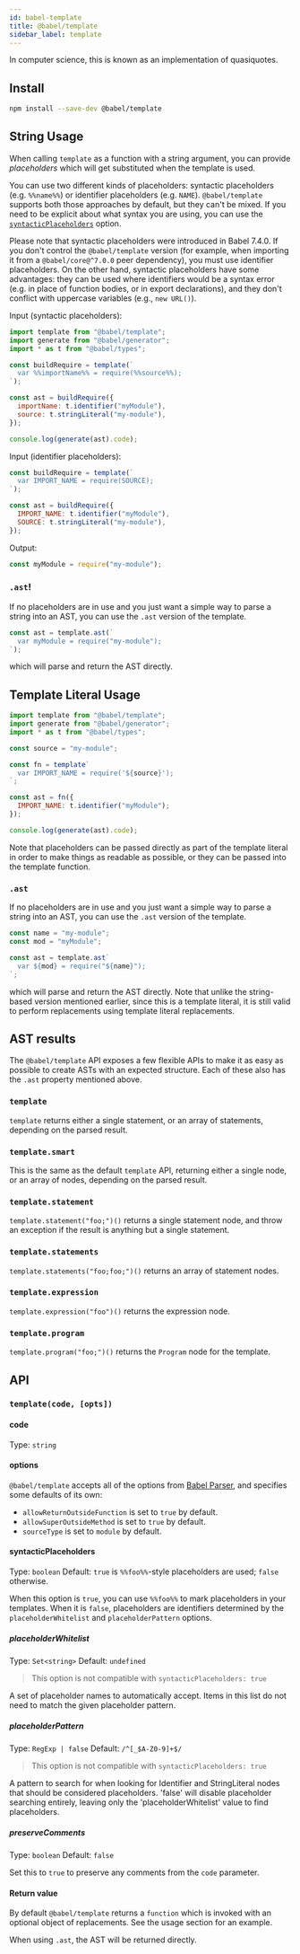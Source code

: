```yaml
---
id: babel-template
title: @babel/template
sidebar_label: template
---
```


In computer science, this is known as an implementation of quasiquotes.

## Install

```sh
npm install --save-dev @babel/template
```

## String Usage

When calling `template` as a function with a string argument, you can provide _placeholders_ which will get substituted when the template is used.

You can use two different kinds of placeholders: syntactic placeholders (e.g. `%%name%%`) or identifier placeholders (e.g. `NAME`). `@babel/template` supports both those approaches by default, but they can't be mixed. If you need to be explicit about what syntax you are using, you can use the [`syntacticPlaceholders`](#syntacticplaceholders) option.

Please note that syntactic placeholders were introduced in Babel 7.4.0. If you don't control the `@babel/template` version (for example, when importing it from a `@babel/core@^7.0.0` peer dependency), you must use identifier placeholders. On the other hand, syntactic placeholders have some advantages: they can be used where identifiers would be a syntax error (e.g. in place of function bodies, or in export declarations), and they don't conflict with uppercase variables (e.g., `new URL()`).

Input (syntactic placeholders):

```js
import template from "@babel/template";
import generate from "@babel/generator";
import * as t from "@babel/types";

const buildRequire = template(`
  var %%importName%% = require(%%source%%);
`);

const ast = buildRequire({
  importName: t.identifier("myModule"),
  source: t.stringLiteral("my-module"),
});

console.log(generate(ast).code);
```

Input (identifier placeholders):

```js
const buildRequire = template(`
  var IMPORT_NAME = require(SOURCE);
`);

const ast = buildRequire({
  IMPORT_NAME: t.identifier("myModule"),
  SOURCE: t.stringLiteral("my-module"),
});
```

Output:

```js
const myModule = require("my-module");
```

### `.ast`!

If no placeholders are in use and you just want a simple way to parse a
string into an AST, you can use the `.ast` version of the template.

```js
const ast = template.ast(`
  var myModule = require("my-module");
`);
```

which will parse and return the AST directly.

## Template Literal Usage

```js
import template from "@babel/template";
import generate from "@babel/generator";
import * as t from "@babel/types";

const source = "my-module";

const fn = template`
  var IMPORT_NAME = require('${source}');
`;

const ast = fn({
  IMPORT_NAME: t.identifier("myModule");
});

console.log(generate(ast).code);
```

Note that placeholders can be passed directly as part of the template literal
in order to make things as readable as possible, or they can be passed into
the template function.

### `.ast`

If no placeholders are in use and you just want a simple way to parse a
string into an AST, you can use the `.ast` version of the template.

```js
const name = "my-module";
const mod = "myModule";

const ast = template.ast`
  var ${mod} = require("${name}");
`;
```

which will parse and return the AST directly. Note that unlike the string-based
version mentioned earlier, since this is a template literal, it is still
valid to perform replacements using template literal replacements.

## AST results

The `@babel/template` API exposes a few flexible APIs to make it as easy as
possible to create ASTs with an expected structure. Each of these also has
the `.ast` property mentioned above.

### `template`

`template` returns either a single statement, or an array of
statements, depending on the parsed result.

### `template.smart`

This is the same as the default `template` API, returning either a single
node, or an array of nodes, depending on the parsed result.

### `template.statement`

`template.statement("foo;")()` returns a single statement node, and throw
an exception if the result is anything but a single statement.

### `template.statements`

`template.statements("foo;foo;")()` returns an array of statement nodes.

### `template.expression`

`template.expression("foo")()` returns the expression node.

### `template.program`

`template.program("foo;")()` returns the `Program` node for the template.

## API

### `template(code, [opts])`

#### code

Type: `string`

#### options

`@babel/template` accepts all of the options from [Babel Parser](parser.md#options), and specifies
some defaults of its own:

- `allowReturnOutsideFunction` is set to `true` by default.
- `allowSuperOutsideMethod` is set to `true` by default.
- `sourceType` is set to `module` by default.

#### syntacticPlaceholders

Type: `boolean`
Default: `true` is `%%foo%%`-style placeholders are used; `false` otherwise.

When this option is `true`, you can use `%%foo%%` to mark placeholders in your templates. When it is `false`, placeholders are identifiers determined by the `placeholderWhitelist` and `placeholderPattern` options.

##### placeholderWhitelist

Type: `Set<string>`
Default: `undefined`

> This option is not compatible with `syntacticPlaceholders: true`

A set of placeholder names to automatically accept. Items in this list do
not need to match the given placeholder pattern.

##### placeholderPattern

Type: `RegExp | false`
Default: `/^[_$A-Z0-9]+$/`

> This option is not compatible with `syntacticPlaceholders: true`

A pattern to search for when looking for Identifier and StringLiteral
nodes that should be considered placeholders.
'false' will disable placeholder searching entirely, leaving only the
'placeholderWhitelist' value to find placeholders.

##### preserveComments

Type: `boolean`
Default: `false`

Set this to `true` to preserve any comments from the `code` parameter.

#### Return value

By default `@babel/template` returns a `function` which is invoked with an
optional object of replacements. See the usage section for an example.

When using `.ast`, the AST will be returned directly.
